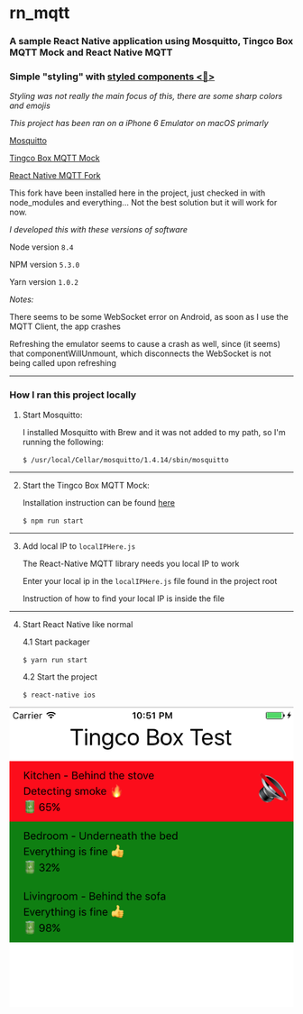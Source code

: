 # rn_mqtt
### A sample React Native application using Mosquitto, Tingco Box MQTT Mock and React Native MQTT
### Simple "styling" with [styled components <💅>](https://www.styled-components.com/)
*Styling was not really the main focus of this, there are some sharp colors and emojis*


*This project has been ran on a iPhone 6 Emulator on macOS primarly*

[Mosquitto](https://mosquitto.org/)

[Tingco Box MQTT Mock](https://github.com/Tingcore/mqtt-mock)

[React Native MQTT Fork](https://github.com/Tingcore/react-native-mqtt)

This fork have been installed here in the project, just checked in with node_modules and everything... Not the best solution but it will work for now.

*I developed this with these versions of software*

Node version `8.4`

NPM version `5.3.0`

Yarn version `1.0.2`

*Notes:*

There seems to be some WebSocket error on Android, as soon as I use the MQTT Client, the app crashes

Refreshing the emulator seems to cause a crash as well, since (it seems) that componentWillUnmount, which disconnects the WebSocket is not being called upon refreshing


---

### How I ran this project locally

1. Start Mosquitto:

   I installed Mosquitto with Brew and it was not added to my path, so I'm running the following:

   `$ /usr/local/Cellar/mosquitto/1.4.14/sbin/mosquitto`

---

2. Start the Tingco Box MQTT Mock:

   Installation instruction can be found [here](https://github.com/Tingcore/mqtt-mock)

   `$ npm run start`

---

3. Add local IP to `localIPHere.js`

   The React-Native MQTT library needs you local IP to work

   Enter your local ip in the `localIPHere.js` file found in the project root

   Instruction of how to find your local IP is inside the file

---

4. Start React Native like normal

   4.1 Start packager

   `$ yarn run start`

   4.2 Start the project

   `$ react-native ios`


![App Screenshot](https://raw.githubusercontent.com/p1xelHer0/rn_mqtt_test/master/screen.png)
